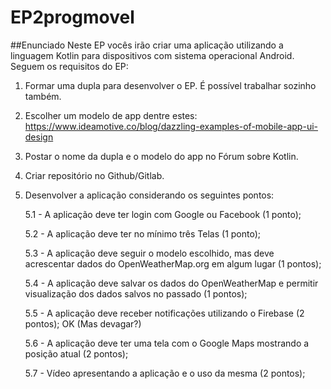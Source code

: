 # EP2progmovel
##Enunciado
Neste EP vocês irão criar uma aplicação utilizando a linguagem Kotlin para dispositivos com sistema operacional Android. Seguem os requisitos do EP:

1. Formar uma dupla para desenvolver o EP. É possível trabalhar sozinho também.

2. Escolher um modelo de app dentre estes: https://www.ideamotive.co/blog/dazzling-examples-of-mobile-app-ui-design

3. Postar o nome da dupla e o modelo do app no Fórum sobre Kotlin.

4. Criar repositório no Github/Gitlab.

5. Desenvolver a aplicação considerando os seguintes pontos:

    5.1 - A aplicação deve ter login com Google ou Facebook (1 ponto);

    5.2 - A aplicação deve ter no mínimo três Telas (1 ponto);

    5.3 - A aplicação deve seguir o modelo escolhido, mas deve acrescentar dados do OpenWeatherMap.org em algum lugar (1 pontos);

    5.4 - A aplicação deve salvar os dados do OpenWeatherMap e permitir visualização dos dados salvos no passado (1 pontos);

    5.5 - A aplicação deve receber notificações utilizando o Firebase (2 pontos); OK (Mas devagar?)

    5.6 - A aplicação deve ter uma tela com o Google Maps mostrando a posição atual (2 pontos);

    5.7 - Vídeo apresentando a aplicação e o uso da mesma (2 pontos);
